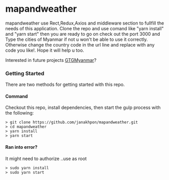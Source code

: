 

# mapandweather
   mapandweather use Rect,Redux,Axios and middleware section to fullfill the needs of this application. Clone the repo and use comand like "yarn install" and "yarn start" then you are ready to go on check out the port 3000 and Type the cities of Myanmar if not u won't be able to use it correctly. Otherwise change the country code in the url line and replace with any code you like!. Hope it will help u too.


Interested in future projects [GTGMyanmar](https://github.com/GTGMyanmar)?

### Getting Started

There are two methods for getting started with this repo.

#### Command
Checkout this repo, install dependencies, then start the gulp process with the following:

```
> git clone https://github.com/janakhpon/mapandweather.git
> cd mapandweather
> yarn install
> yarn start
```

#### Ran into error?
It might need to authorize ..use as root

```
> sudo yarn install
> sudo yarn start
```
